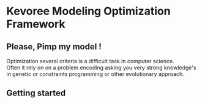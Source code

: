 Kevoree Modeling Optimization Framework
=======

## Please, Pimp my model !

Optimization several criteria is a difficult task in computer science.<br />
Often it rely on on a problem encoding asking you very strong knowledge's in genetic or constraints programming or other evolutionary approach.


Getting started
---------------

